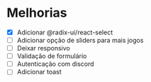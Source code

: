 # Melhorias

- [x] Adicionar @radix-ui/react-select
- [ ] Adicionar opção de sliders para mais jogos
- [ ] Deixar responsivo
- [ ] Validação de formulário
- [ ] Autenticação com discord
- [ ] Adicionar toast